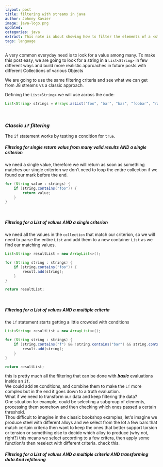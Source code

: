 ```yaml
---
layout: post
title: filtering with streams in java
author: Johnny Xavier
image: java-logo.png
updated:
categories: java
extract: This note is about showing how to filter the elements of a <strong>List</strong> with J8 <strong>streams</strong> and J8 <strong>filters</strong> next to the classic conditional <strong>if</strong> 
tags: language
---
```


A very common everyday need is to look for a value among many.
To make this post easy, we are going to look for a string in a `List<String>`  in few different ways and build more realistic approaches in future posts with different Collections of various Objects

We are going to use the same filtering criteria and see what we can get from J8 streams vs a classic approach.

Defining the `List<String>` we will use across the code:

```java
List<String> strings = Arrays.asList("foo", "bar", "baz", "foobar", "raboof");
```
<br>

### *Classic `if` filtering*
The `if` statement works by testing a condition for `true`.

##### Filtering for single return value from many valid results AND a single criterion
we need a single value, therefore we will return as soon as something matches our single criterion
we don't need to loop the entire collection if we found our mark before the end.
```java
for (String value : strings) {
    if (string.contains("foo")) {
        return value;
    }
}
```
<br>

##### Filtering for a List of values AND a single criterion
we need all the values in the `collection` that match our criterion, so we will need to parse the entire `List` and add them
to a new container `List` as we find our matching values.
```java
List<String> resultList = new ArrayList<>();

for (String string : strings) {
    if (string.contains("foo")) {
        result.add(string);
    }
}

return resultList;
```
<br>

##### Filtering for a List of values AND a multiple criteria
the `if` statement starts getting a little crowded with conditions
```java
List<String> resultList = new ArrayList<>();

for (String string : strings) {
    if (string.contains("f") && !string.contains("bar") && string.contains("r")) {
        result.add(string);
    }
}

return resultList;
```

this is pretty much all the filtering that can be done with ***basic*** evaluations inside an `if`.<br>
We could add `OR` conditions, and combine them to make the `if` more complex but in the end it goes down to a truth evaluation.<br>
What if we need to transform our data and keep filtering the data?
<br>
One situation for example, could be selecting a subgroup of elements, processing them somehow and then checking which ones passed a certain threshold.
<br>
Thou difficult to imagine in the classic bookshop examples, let's imagine we produce steel with different alloys and we select from the lot a few bars that match certain criteria then want to keep the ones that better support torsion or tension or something else to decide which alloy to produce (why not, right?)
this means we select according to a few critera, then apply some function/s then reselect with different criteria. 
check this.
##### Filtering for a List of values **AND** a multiple criteria **AND** transforming data **And** refiltering
